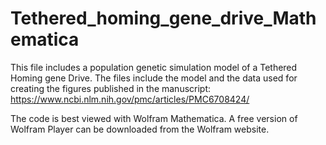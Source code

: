 # Tethered_homing_gene_drive_Mathematica
This file includes a population genetic simulation model of a Tethered Homing gene Drive. The files include the model and the data used for creating the figures published in the manuscript:
https://www.ncbi.nlm.nih.gov/pmc/articles/PMC6708424/

The code is best viewed with Wolfram Mathematica. A free version of Wolfram Player can be downloaded from the Wolfram website.
